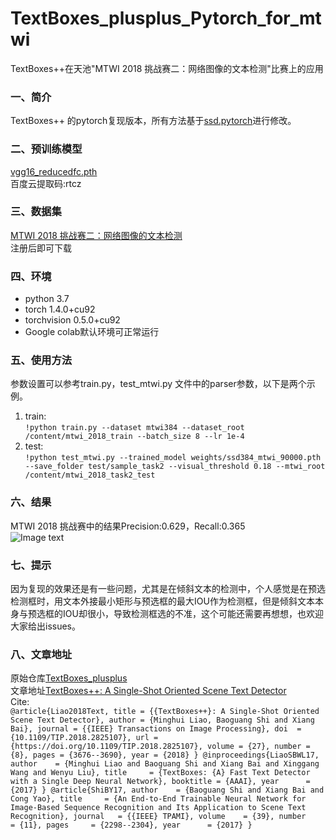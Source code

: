 # TextBoxes_plusplus_Pytorch_for_mtwi
  TextBoxes++在天池"MTWI 2018 挑战赛二：网络图像的文本检测"比赛上的应用
### 一、简介  
  TextBoxes++ 的pytorch复现版本，所有方法基于[ssd.pytorch](https://github.com/amdegroot/ssd.pytorch)进行修改。  <br>
### 二、预训练模型  
  [vgg16_reducedfc.pth](https://pan.baidu.com/s/1JAaKKiQ6laR0MwdgWKhpgg)    <br>
  百度云提取码:rtcz
### 三、数据集
  [MTWI 2018 挑战赛二：网络图像的文本检测](https://tianchi.aliyun.com/competition/entrance/231685/information)<br>
  注册后即可下载
### 四、环境
 * python 3.7  <br>
 * torch                1.4.0+cu92  <br>
 * torchvision          0.5.0+cu92  <br>
 * Google colab默认环境可正常运行  <br>
### 五、使用方法
 参数设置可以参考train.py，test_mtwi.py 文件中的parser参数，以下是两个示例。
 1. train:  <br>
 ``!python train.py --dataset mtwi384 --dataset_root /content/mtwi_2018_train --batch_size 8 --lr 1e-4``  <br>
 2. test:   <br>
 ``!python test_mtwi.py --trained_model weights/ssd384_mtwi_90000.pth --save_folder test/sample_task2 --visual_threshold 0.18 --mtwi_root /content/mtwi_2018_task2_test``<br>
### 六、结果
  MTWI 2018 挑战赛中的结果Precision:0.629，Recall:0.365  <br>
  ![Image text](https://github.com/flashcp/TextBoxes_plusplus_Pytorch_for_mtwi/blob/master/demo/2.png)  <br>
### 七、提示
  因为复现的效果还是有一些问题，尤其是在倾斜文本的检测中，个人感觉是在预选检测框时，用文本外接最小矩形与预选框的最大IOU作为检测框，但是倾斜文本本身与预选框的IOU却很小，导致检测框选的不准，这个可能还需要再想想，也欢迎大家给出issues。  <br>
### 八、文章地址
  原始仓库[TextBoxes_plusplus](https://github.com/MhLiao/TextBoxes_plusplus)<br>
  文章地址[TextBoxes++: A Single-Shot Oriented Scene Text Detector](https://arxiv.org/abs/1801.02765)<br>
  Cite:<br>
  `` @article{Liao2018Text,
  title = {{TextBoxes++}: A Single-Shot Oriented Scene Text Detector},
  author = {Minghui Liao, Baoguang Shi and Xiang Bai},
  journal = {{IEEE} Transactions on Image Processing},
  doi  = {10.1109/TIP.2018.2825107},
  url = {https://doi.org/10.1109/TIP.2018.2825107},
  volume = {27},
  number = {8},
  pages = {3676--3690},
  year = {2018}
}
@inproceedings{LiaoSBWL17,
  author    = {Minghui Liao and
               Baoguang Shi and
               Xiang Bai and
               Xinggang Wang and
               Wenyu Liu},
  title     = {TextBoxes: {A} Fast Text Detector with a Single Deep Neural Network},
  booktitle = {AAAI},
  year      = {2017}
}
@article{ShiBY17,
  author    = {Baoguang Shi and
               Xiang Bai and
               Cong Yao},
  title     = {An End-to-End Trainable Neural Network for Image-Based Sequence Recognition
               and Its Application to Scene Text Recognition},
  journal   = {{IEEE} TPAMI},
  volume    = {39},
  number    = {11},
  pages     = {2298--2304},
  year      = {2017}
} ``

